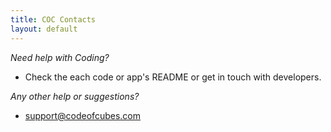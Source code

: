 ```yaml
---
title: COC Contacts
layout: default
---
```


*Need help with Coding?*

- Check the each code or app's README or get in touch with developers.

*Any other help or suggestions?*

- support@codeofcubes.com
